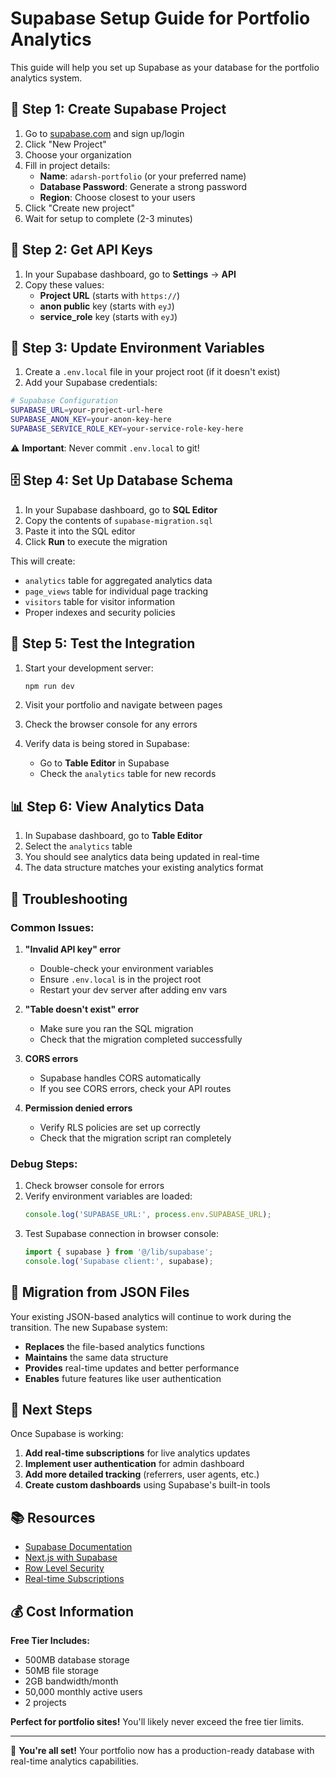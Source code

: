 # Supabase Setup Guide for Portfolio Analytics

This guide will help you set up Supabase as your database for the portfolio analytics system.

## 🚀 Step 1: Create Supabase Project

1. Go to [supabase.com](https://supabase.com) and sign up/login
2. Click "New Project"
3. Choose your organization
4. Fill in project details:
   - **Name**: `adarsh-portfolio` (or your preferred name)
   - **Database Password**: Generate a strong password
   - **Region**: Choose closest to your users
5. Click "Create new project"
6. Wait for setup to complete (2-3 minutes)

## 🔑 Step 2: Get API Keys

1. In your Supabase dashboard, go to **Settings** → **API**
2. Copy these values:
   - **Project URL** (starts with `https://`)
   - **anon public** key (starts with `eyJ`)
   - **service_role** key (starts with `eyJ`)

## 📝 Step 3: Update Environment Variables

1. Create a `.env.local` file in your project root (if it doesn't exist)
2. Add your Supabase credentials:

```bash
# Supabase Configuration
SUPABASE_URL=your-project-url-here
SUPABASE_ANON_KEY=your-anon-key-here
SUPABASE_SERVICE_ROLE_KEY=your-service-role-key-here
```

⚠️ **Important**: Never commit `.env.local` to git!

## 🗄️ Step 4: Set Up Database Schema

1. In your Supabase dashboard, go to **SQL Editor**
2. Copy the contents of `supabase-migration.sql`
3. Paste it into the SQL editor
4. Click **Run** to execute the migration

This will create:
- `analytics` table for aggregated analytics data
- `page_views` table for individual page tracking
- `visitors` table for visitor information
- Proper indexes and security policies

## 🔧 Step 5: Test the Integration

1. Start your development server:
   ```bash
   npm run dev
   ```

2. Visit your portfolio and navigate between pages
3. Check the browser console for any errors
4. Verify data is being stored in Supabase:
   - Go to **Table Editor** in Supabase
   - Check the `analytics` table for new records

## 📊 Step 6: View Analytics Data

1. In Supabase dashboard, go to **Table Editor**
2. Select the `analytics` table
3. You should see analytics data being updated in real-time
4. The data structure matches your existing analytics format

## 🚨 Troubleshooting

### Common Issues:

1. **"Invalid API key" error**
   - Double-check your environment variables
   - Ensure `.env.local` is in the project root
   - Restart your dev server after adding env vars

2. **"Table doesn't exist" error**
   - Make sure you ran the SQL migration
   - Check that the migration completed successfully

3. **CORS errors**
   - Supabase handles CORS automatically
   - If you see CORS errors, check your API routes

4. **Permission denied errors**
   - Verify RLS policies are set up correctly
   - Check that the migration script ran completely

### Debug Steps:

1. Check browser console for errors
2. Verify environment variables are loaded:
   ```javascript
   console.log('SUPABASE_URL:', process.env.SUPABASE_URL);
   ```
3. Test Supabase connection in browser console:
   ```javascript
   import { supabase } from '@/lib/supabase';
   console.log('Supabase client:', supabase);
   ```

## 🔄 Migration from JSON Files

Your existing JSON-based analytics will continue to work during the transition. The new Supabase system:

- **Replaces** the file-based analytics functions
- **Maintains** the same data structure
- **Provides** real-time updates and better performance
- **Enables** future features like user authentication

## 🎯 Next Steps

Once Supabase is working:

1. **Add real-time subscriptions** for live analytics updates
2. **Implement user authentication** for admin dashboard
3. **Add more detailed tracking** (referrers, user agents, etc.)
4. **Create custom dashboards** using Supabase's built-in tools

## 📚 Resources

- [Supabase Documentation](https://supabase.com/docs)
- [Next.js with Supabase](https://supabase.com/docs/guides/getting-started/tutorials/with-nextjs)
- [Row Level Security](https://supabase.com/docs/guides/auth/row-level-security)
- [Real-time Subscriptions](https://supabase.com/docs/guides/realtime)

## 💰 Cost Information

**Free Tier Includes:**
- 500MB database storage
- 50MB file storage
- 2GB bandwidth/month
- 50,000 monthly active users
- 2 projects

**Perfect for portfolio sites!** You'll likely never exceed the free tier limits.

---

🎉 **You're all set!** Your portfolio now has a production-ready database with real-time analytics capabilities.
